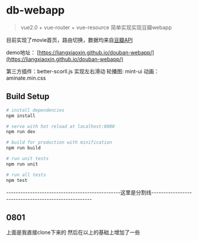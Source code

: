 # db-webapp

> vue2.0 + vue-router + vue-resource  简单实现实现豆瓣webapp

目前实现了movie首页，路由切换，数据均来自[豆瓣API](https://developers.douban.com/wiki/?title=guide)

demo地址：
[https://liangxiaoxin.github.io/douban-webapp/](https://liangxiaoxin.github.io/douban-webapp/)


第三方插件：better-scorll.js 实现左右滑动
轮播图: mint-ui
动画：aminate.min.css
## Build Setup

``` bash
# install dependencies
npm install

# serve with hot reload at localhost:8080
npm run dev

# build for production with minification
npm run build

# run unit tests
npm run unit

# run all tests
npm test
```

------------------------------------------------这里是分割线-----------------------------------------------------
## 0801

上面是我直接clone下来的  然后在以上的基础上增加了一些

